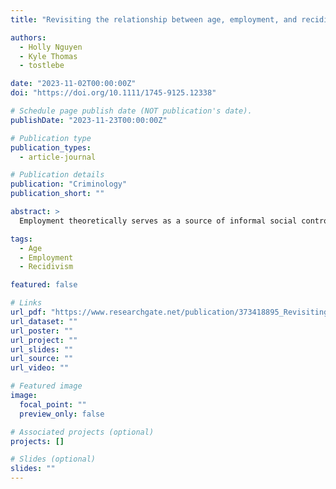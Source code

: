 ```yaml
---
title: "Revisiting the relationship between age, employment, and recidivism"

authors:
  - Holly Nguyen
  - Kyle Thomas
  - tostlebe

date: "2023-11-02T00:00:00Z"
doi: "https://doi.org/10.1111/1745-9125.12338"

# Schedule page publish date (NOT publication's date).
publishDate: "2023-11-23T00:00:00Z"

# Publication type
publication_types:
  - article-journal

# Publication details
publication: "Criminology"
publication_short: ""

abstract: >
  Employment theoretically serves as a source of informal social control that can promote desistance from crime (Sampson & Laub, 1993). Findings from studies assessing the effects of employment, however, have been mixed. In a seminal study, Uggen (2000) reanalyzed data from the National Supported Work (NSW) Demonstration Project and found that employment significantly reduced the rate of recidivism among individuals aged 27 and older but had no impact on younger individuals. We reproduce and replicate Uggen's (2000) findings with data from four distinct employment programs: The National Supported Work Program (1975–1979), the Transitional Aid Research Project (1976–1977), the Employment Services for Ex-Offenders (1981–1984), and the Enhanced Services for the Hard-to-Employ Center for Employment Opportunities (2004–2008). We closely reproduced Uggen's original findings in the NSW but found evidence that the statistically significant interaction between age and employment in the NSW was only present at the year 3 follow-up and the observed effect is highly sensitive to minor threats to internal validity. Furthermore, a significant age–employment interaction was not observed in the three other data sources. These findings should encourage scholars to continue to investigate the age-graded nature of employment and crime, especially through a sociohistorical lens."

tags:
  - Age
  - Employment
  - Recidivism

featured: false

# Links
url_pdf: "https://www.researchgate.net/publication/373418895_Revisiting_the_relationship_between_age_employment_and_recidivism"
url_dataset: ""
url_poster: ""
url_project: ""
url_slides: ""
url_source: ""
url_video: ""

# Featured image
image:
  focal_point: ""
  preview_only: false

# Associated projects (optional)
projects: []

# Slides (optional)
slides: ""
---
```

